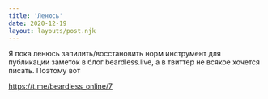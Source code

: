 ```yaml
---
title: 'Ленюсь'
date: 2020-12-19
layout: layouts/post.njk
---
```


Я пока ленюсь запилить/восстановить норм инструмент для публикации заметок в блог beardless.live, а в твиттер не всякое хочется писать. Поэтому вот

https://t.me/beardless_online/7